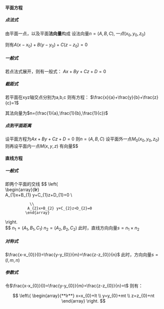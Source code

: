 #### 平面方程
##### 点法式
由平面一点，以及平面**法向量**构成
设法向量$n=(A,B,C),一点(x_{0},y_{0},z_{0})$

则有$A(x-x_{0})+B(y-y_{0})+C(z-z_{0})=0$


##### 一般式
若点法式展开，则有一般式：
$Ax+By+Cz+D=0$


##### 截距式
若平面在xyz轴交点分别为a,b,c
则有方程：
$\frac{x}{a}+\frac{y}{b}+\frac{z}{c}=1$

其法向量为$n=(\frac{1}{a},\frac{1}{b},\frac{1}{c})$


##### 点到平面距离
设平面方程为$Ax+By+Cz+D=0$
则$n=(A,B,C)$
设平面外一点$M_{0}(x_{0},y_{0},z_{0})$
则再设平面内一点$M(x,y,z)$
有向量$$



#### 直线方程

##### 一般式
即两个平面的交线
$$
\left\{  
             \begin{array}{**lr**}  
               A_{1}x+B_{1} y+C_{1}z+D_{1}=0            \\  

               \\
              A_{2}x+B_{2} y+C_{2}z+D_{2}=0 
             \end{array}  
\right.  
$$
$n_{1}=(A_{1},B_{1},C_{1})$
$n_{2}=(A_{2},B_{2},C_{2})$
此时，直线方向向量$s=n_{1}\times n_{2}$

##### 对称式
$\frac{x-x_{0}}{l}=\frac{y-y_{0}}{m}=\frac{z-z_{0}}{n}$
此时，方向向量$s=(l,m,n)$


##### 参数式
令$\frac{x-x_{0}}{l}=\frac{y-y_{0}}{m}=\frac{z-z_{0}}{n}=t$
则有：

$$
\left\{  
             \begin{array}{**lr**}  
               x=x_{0}+lt            \\  
            y=y_{0}+mt
               \\
              z=z_{0}+nt
             \end{array}  
\right.  
$$

